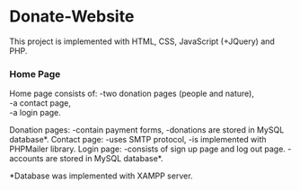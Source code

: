 <h1>Donate-Website</h1>
<p>This project is implemented with HTML, CSS, JavaScript (+JQuery) and PHP.</p>
<h3>Home Page</h3>
<p>Home page consists of: 
-two donation pages (people and nature), </br>
-a contact page,</br>
-a login page.</p>
Donation pages: -contain payment forms,
                -donations are stored in MySQL database*.
Contact page: -uses SMTP protocol,
              -is implemented with PHPMailer library.
Login page: -consists of sign up page and log out page.
            -accounts are stored in MySQL database*.
                            
*Database was implemented with XAMPP server.
